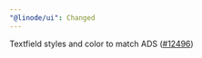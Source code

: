 ```yaml
---
"@linode/ui": Changed
---
```


Textfield styles and color to match ADS ([#12496](https://github.com/linode/manager/pull/12496))
